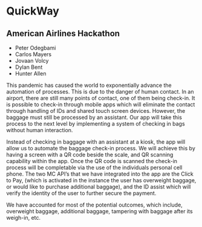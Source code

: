 # QuickWay
## American Airlines Hackathon

- Peter Odegbami
- Carlos Mayers
- Jovaan Volcy
- Dylan Bent
- Hunter Allen


This pandemic has caused the world to exponentially advance the automation of processes. This is due to the danger of human contact. In an airport, there are still many points of contact, one of them being check-in. It is possible to check-in through mobile apps which will eliminate the contact through handling of IDs and shared touch screen devices. However, the baggage must still be processed by an assistant. Our app will take this process to the next level by implementing a system of checking in bags without human interaction.

Instead of checking in baggage with an assistant at a kiosk, the app will allow us to automate the baggage check-in process. We will achieve this by having a screen with a QR code beside the scale, and QR scanning capability within the app. Once the QR code is scanned the check-in process will be completable via the use of the individuals personal cell phone.
The two MC API’s that we have integrated into the app are the Click to Pay, (which is activated in the instance the user has overweight baggage, or would like to purchase additional baggage), and the ID assist which will verify the identity of the user to further secure the payment.

We have accounted for most of the potential outcomes, which include, overweight baggage, additional baggage, tampering with baggage after its weigh-in, etc.
